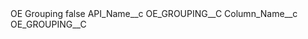 <?xml version="1.0" encoding="UTF-8"?>
<CustomMetadata xmlns="http://soap.sforce.com/2006/04/metadata" xmlns:xsi="http://www.w3.org/2001/XMLSchema-instance" xmlns:xsd="http://www.w3.org/2001/XMLSchema">
    <label>OE Grouping</label>
    <protected>false</protected>
    <values>
        <field>API_Name__c</field>
        <value xsi:type="xsd:string">OE_GROUPING__C</value>
    </values>
    <values>
        <field>Column_Name__c</field>
        <value xsi:type="xsd:string">OE_GROUPING__C</value>
    </values>
</CustomMetadata>
